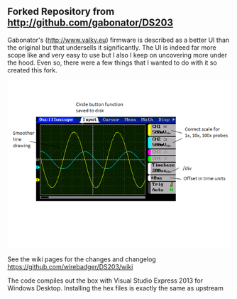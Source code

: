 ﻿Forked Repository from http://github.com/gabonator/DS203
--------------------------------------------------------

Gabonator's (http://www.valky.eu) firmware is described as a better UI than the original but that undersells it significantly.  The UI is indeed far more scope like and very easy to use but I also I keep on uncovering more under the hood.  Even so, there were a few things that I wanted to do with it so created this fork.

![Image 1](Man/Screenshot/badgered.png)

See the wiki pages for the changes and changelog
https://github.com/wirebadger/DS203/wiki

The code compiles out the box with Visual Studio Express 2013 for Windows Desktop.
Installing the hex files is exactly the same as upstream


